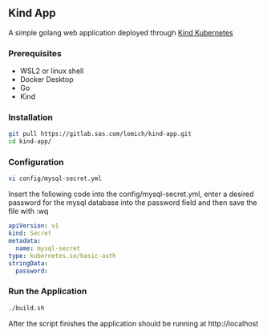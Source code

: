 ## Kind App
A simple golang web application deployed through [Kind Kubernetes](https://kind.sigs.k8s.io/)

### Prerequisites
- WSL2 or linux shell
- Docker Desktop
- Go
- Kind

### Installation
```bash
git pull https://gitlab.sas.com/lomich/kind-app.git
cd kind-app/
```

### Configuration
```bash
vi config/mysql-secret.yml
```
Insert the following code into the config/mysql-secret.yml, enter a desired password for the mysql database into the password field and then save the file with :wq
```yaml
apiVersion: v1
kind: Secret
metadata:
  name: mysql-secret
type: kubernetes.io/basic-auth
stringData:
  password:
```

### Run the Application
```bash
./build.sh
```
After the script finishes the application should be running at http://localhost
